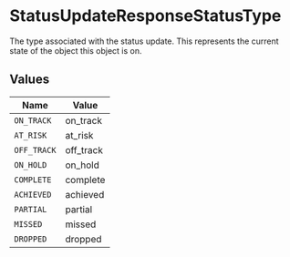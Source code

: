 # StatusUpdateResponseStatusType

The type associated with the status update. This represents the current state of the object this object is on.


## Values

| Name        | Value       |
| ----------- | ----------- |
| `ON_TRACK`  | on_track    |
| `AT_RISK`   | at_risk     |
| `OFF_TRACK` | off_track   |
| `ON_HOLD`   | on_hold     |
| `COMPLETE`  | complete    |
| `ACHIEVED`  | achieved    |
| `PARTIAL`   | partial     |
| `MISSED`    | missed      |
| `DROPPED`   | dropped     |